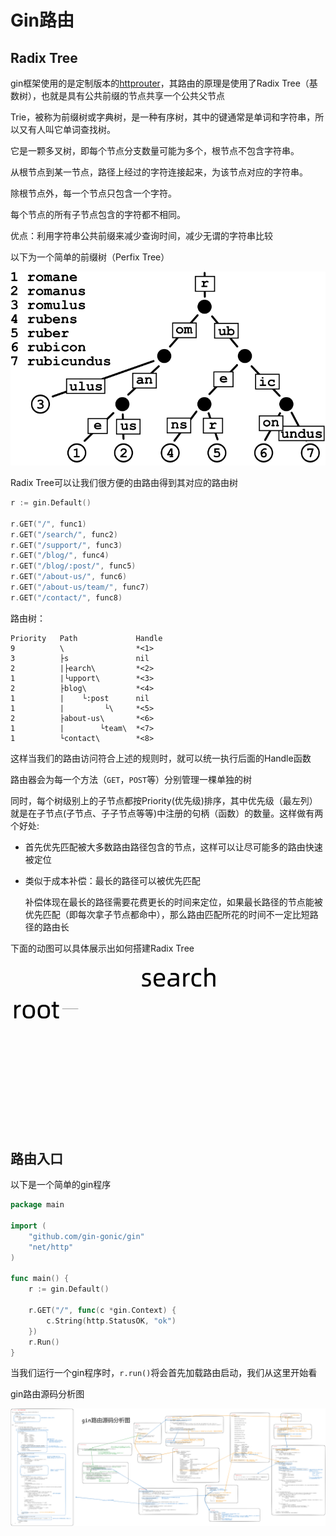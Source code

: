 # Gin路由

## Radix Tree

gin框架使用的是定制版本的[httprouter](https://github.com/julienschmidt/httprouter)，其路由的原理是使用了Radix Tree（基数树），也就是具有公共前缀的节点共享一个公共父节点

Trie，被称为前缀树或字典树，是一种有序树，其中的键通常是单词和字符串，所以又有人叫它单词查找树。

它是一颗多叉树，即每个节点分支数量可能为多个，根节点不包含字符串。

从根节点到某一节点，路径上经过的字符连接起来，为该节点对应的字符串。

除根节点外，每一个节点只包含一个字符。

每个节点的所有子节点包含的字符都不相同。

优点：利用字符串公共前缀来减少查询时间，减少无谓的字符串比较

以下为一个简单的前缀树（Perfix Tree）

![1358743725](assets\1358743725.png)

Radix Tree可以让我们很方便的由路由得到其对应的路由树

```go
r := gin.Default()

r.GET("/", func1)
r.GET("/search/", func2)
r.GET("/support/", func3)
r.GET("/blog/", func4)
r.GET("/blog/:post/", func5)
r.GET("/about-us/", func6)
r.GET("/about-us/team/", func7)
r.GET("/contact/", func8)
```

路由树：

```
Priority   Path             Handle
9          \                *<1>
3          ├s               nil
2          |├earch\         *<2>
1          |└upport\        *<3>
2          ├blog\           *<4>
1          |    └:post      nil
1          |         └\     *<5>
2          ├about-us\       *<6>
1          |        └team\  *<7>
1          └contact\        *<8>
```

这样当我们的路由访问符合上述的规则时，就可以统一执行后面的Handle函数

路由器会为每一个方法（`GET`，`POST`等）分别管理一棵单独的树

同时，每个树级别上的子节点都按Priority(优先级)排序，其中优先级（最左列）就是在子节点(子节点、子子节点等等)中注册的句柄（函数）的数量。这样做有两个好处:

- 首先优先匹配被大多数路由路径包含的节点，这样可以让尽可能多的路由快速被定位

- 类似于成本补偿：最长的路径可以被优先匹配

  补偿体现在最长的路径需要花费更长的时间来定位，如果最长路径的节点能被优先匹配（即每次拿子节点都命中），那么路由匹配所花的时间不一定比短路径的路由长

下面的动图可以具体展示出如何搭建Radix Tree

![addroute](assets/addRoute.gif)



## 路由入口

以下是一个简单的gin程序

```go
package main

import (
	"github.com/gin-gonic/gin"
	"net/http"
)

func main() {
	r := gin.Default()

	r.GET("/", func(c *gin.Context) {
		c.String(http.StatusOK, "ok")
	})
	r.Run()
}
```

当我们运行一个gin程序时，`r.run()`将会首先加载路由启动，我们从这里开始看

gin路由源码分析图

![image-20241019103933787](assets/image-20241019103933787.png)













